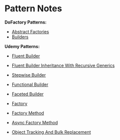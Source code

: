 # Pattern Notes

**DoFactory Patterns:**

- [Abstract Factories](Docs/DoFactoryPatterns/AbstractFactories.md)
- [Builders](Docs/DoFactoryPatterns/Builders.md)

**Udemy Patterns:**

- [Fluent Builder](Docs/Udemy/FluentBuilder.md)
- [Fluent Builder Inheritance With Recursive Generics](<Docs/Udemy/FluentBuilderInheritance%20(With%20Recursive%20Generics).md>)
- [Stepwise Builder](Docs/Udemy/StepwiseBuilder.md)
- [Functional Builder](Docs/Udemy/FunctionalBuilder.md)
- [Faceted Builder](Docs/Udemy/FacetedBuilder.md)

- [Factory](Docs/Udemy/Factory.md)
- [Factory Method](Docs/Udemy/AsyncFactoryMethod.md)
- [Async Factory Method](Docs/Udemy/FactoryMethod.md)
- [Object Tracking And Bulk Replacement](Docs/Udemy/ObjectTrackingAndBulkReplacement.md)


